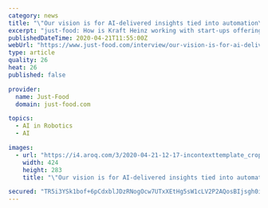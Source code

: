 ```yaml
---
category: news
title: "\"Our vision is for AI-delivered insights tied into automation\" - Kraft Heinz on using artificial intelligence in manufacturing"
excerpt: "just-food: How is Kraft Heinz working with start-ups offering AI solutions? McNamara: Mining our Historian or PLC-based [programmable ... As part of the Silicon Valley tour, we did take a look at robotics. A lot of the challenge with robotics that we see in our industry is the robotics aren't advanced to really handle the complex picking ..."
publishedDateTime: 2020-04-21T11:55:00Z
webUrl: "https://www.just-food.com/interview/our-vision-is-for-ai-delivered-insights-tied-into-automation-kraft-heinz-on-using-artificial-intelligence-in-manufacturing_id143525.aspx"
type: article
quality: 26
heat: 26
published: false

provider:
  name: Just-Food
  domain: just-food.com

topics:
  - AI in Robotics
  - AI

images:
  - url: "https://i4.aroq.com/3/2020-04-21-12-17-incontexttemplate_cropped_80.jpg"
    width: 424
    height: 283
    title: "\"Our vision is for AI-delivered insights tied into automation\" - Kraft Heinz on using artificial intelligence in manufacturing"

secured: "TR5i3YSk1bof+6pCdxblJDzRNogOcw7UTxXEtHg5sW1cLV2P2AQosBIjsgh0ilqv1dEHh2PobRCgg0ZgdtO5HYaBdGyV3KkoDEpABa/pCaE0RDsqWwPFpkehVT89syg3LaVuJ6fk3gvggNx59ZtCa+qUWS3V8PQ8tk5xsgmRBSNnwG+nSmd4zgIwEt61dZEbHMK4cb1TP6+j1tZZOZ7TqDUZZtNa7zMe3fCZE5EMo9KzEdU9GmgfoPCnnPwnK7OcsmFvXmUM0JyXBuDiUmFL5pIMKUxoK1kXFTBTQU6s2Tru8wy27E+8PFrb4EMGUotFD8XutwoRzHuscDEw+lqJJkCyUtT0Lk0ZG4hQYokR+OgCOdnXpFMgr8puiMC8yObd72Oj/xbXMPABzL2T1Vf4Je6pwA7AXO9lGQ8MXKf4ck0T0lAefqj9p7fIxWC+8Blvl77zRLSA0401kHQjvG42dG3Mh8nnMv68RRF9BB3ZP9c=;+jUcHpEzJpN1I8FSa0NLcg=="
---
```


